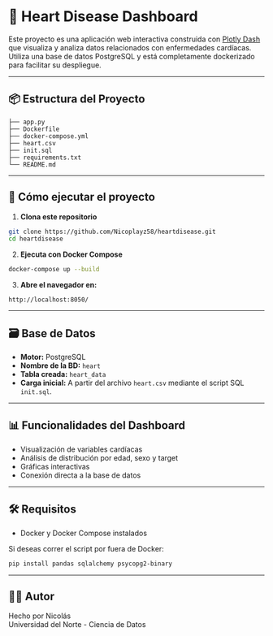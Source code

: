 
# 🧠 Heart Disease Dashboard

Este proyecto es una aplicación web interactiva construida con [Plotly Dash](https://dash.plotly.com/) que visualiza y analiza datos relacionados con enfermedades cardíacas. Utiliza una base de datos PostgreSQL y está completamente dockerizado para facilitar su despliegue.

---

## 📦 Estructura del Proyecto

```
├── app.py
├── Dockerfile
├── docker-compose.yml
├── heart.csv
├── init.sql
├── requirements.txt
└── README.md
```

---

## 🚀 Cómo ejecutar el proyecto

1. **Clona este repositorio**

```bash
git clone https://github.com/Nicoplayz58/heartdisease.git
cd heartdisease
```

2. **Ejecuta con Docker Compose**

```bash
docker-compose up --build
```

3. **Abre el navegador en:**

```
http://localhost:8050/
```

---

## 🗃️ Base de Datos

- **Motor:** PostgreSQL
- **Nombre de la BD:** `heart`
- **Tabla creada:** `heart_data`
- **Carga inicial:** A partir del archivo `heart.csv` mediante el script SQL `init.sql`.

---

## 📊 Funcionalidades del Dashboard

- Visualización de variables cardíacas
- Análisis de distribución por edad, sexo y target
- Gráficas interactivas
- Conexión directa a la base de datos

---

## 🛠️ Requisitos

- Docker y Docker Compose instalados

Si deseas correr el script por fuera de Docker:

```bash
pip install pandas sqlalchemy psycopg2-binary
```

---

## 👨‍💻 Autor

Hecho por Nicolás  
Universidad del Norte - Ciencia de Datos
